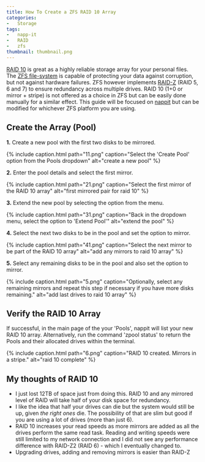 ```yaml
---
title: How To Create a ZFS RAID 10 Array
categories:
-   Storage
tags:
-   napp-it
-   RAID
-   zfs
thumbnail: thumbnail.png
---
```


[RAID 10](http://en.wikipedia.org/wiki/Nested_RAID_levels#RAID_1.2B0) is great as a highly reliable storage array for your personal files. The [ZFS file-system](https://docs.oracle.com/cd/E19253-01/819-5461/zfsover-2/) is capable of protecting your data against corruption, but not against hardware failures. ZFS however implements [RAID-Z](http://en.wikipedia.org/wiki/Non-standard_RAID_levels#RAID-Z) (RAID 5, 6 and 7) to ensure redundancy across multiple drives. RAID 10 (1+0 or mirror + stripe) is not offered as a choice in ZFS but can be easily done manually for a similar effect. This guide will be focused on [nappit](http://www.napp-it.org/index_en.html) but can be modified for whichever ZFS platform you are using.

<!-- more -->

## Create the Array (Pool)

**1.** Create a new pool with the first two disks to be mirrored.

{% include caption.html path="11.png" caption="Select the 'Create Pool' option from the Pools dropdown" alt="create a new pool" %}

**2.** Enter the pool details and select the first mirror.

{% include caption.html path="21.png" caption="Select the first mirror of the RAID 10 array" alt="first mirrored pair for raid 10" %}

**3.** Extend the new pool by selecting the option from the menu.

{% include caption.html path="31.png" caption="Back in the dropdown menu, select the option to 'Extend Pool'" alt="extend the pool" %}

**4.** Select the next two disks to be in the pool and set the option to mirror.

{% include caption.html path="41.png" caption="Select the next mirror to be part of the RAID 10 array" alt="add any mirrors to raid 10 array" %}

**5.** Select any remaining disks to be in the pool and also set the option to mirror.

{% include caption.html path="5.png" caption="Optionally, select any remaining mirrors and repeat this step if necessary if you have more disks remaining." alt="add last drives to raid 10 array" %}

## Verify the RAID 10 Array

If successful, in the main page of the your 'Pools', nappit will list your new RAID 10 array. Alternatively, run the command 'zpool status' to return the Pools and their allocated drives within the terminal.

{% include caption.html path="6.png" caption="RAID 10 created. Mirrors in a stripe." alt="raid 10 complete" %}

## My thoughts of RAID 10

*   I just lost 12TB of space just from doing this. RAID 10 and any mirrored level of RAID will take half of your disk space for redundancy.
*   I like the idea that half your drives can die but the system would still be up, given _the right ones_ die. The possibility of that are slim but good if you are using a lot of drives (more than just 6).
*   RAID 10 increases your read speeds as more mirrors are added as all the drives perform the same read task. Reading and writing speeds were still limited to my network connection and I did not see any performance difference with RAID-Z2 (RAID 6) - which I eventually changed to.
*   Upgrading drives, adding and removing mirrors is easier than RAID-Z
